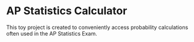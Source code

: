 # AP Statistics Calculator

This toy project is created to conveniently access probability calculations often used in the AP Statistics Exam.
